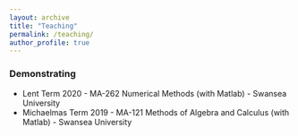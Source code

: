 ```yaml
---
layout: archive
title: "Teaching"
permalink: /teaching/
author_profile: true
---
```


### Demonstrating
* Lent Term 2020 - MA-262 Numerical Methods (with Matlab) - Swansea University
* Michaelmas Term 2019 - MA-121 Methods of Algebra and Calculus (with Matlab) - Swansea University

